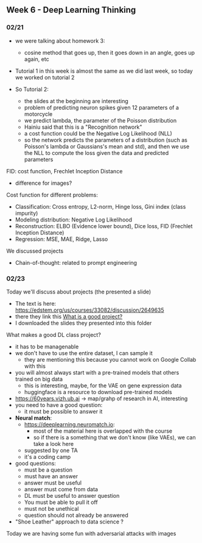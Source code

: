## Week 6 - Deep Learning Thinking

### 02/21

* we were talking about homework 3:
  * cosine method that goes up, then it goes down in an angle, goes up again, etc

* Tutorial 1 in this week is almost the same as we did last week, so today we worked on tutorial 2
* So Tutorial 2:
  * the slides at the beginning are interesting
  * problem of predicting neuron spikes given 12 parameters of a motorcycle
  * we predict lambda, the parameter of the Poisson distribution
  * Hainiu said that this is a "Recognition network"
  * a cost function could be the Negative Log Likelihood (NLL)
  * so the network predicts the parameters of a distribution (such as Poisson's lambda or Gaussians's mean and std), and then we use the NLL to compute the loss given the data and predicted parameters

FID: cost function, Frechlet Inception Distance
* difference for images?

Cost function for different problems:
* Classification: Cross entropy, L2-norm, Hinge loss, Gini index (class impurity)
* Modeling distribution: Negative Log Likelihood
* Reconstruction: ELBO (Evidence lower bound), Dice loss, FID (Frechlet Inception Distance)
* Regression: MSE, MAE, Ridge, Lasso

We discussed projects
* Chain-of-thought: related to prompt engineering


### 02/23

Today we'll discuss about projects (the presented a slide)
* The text is here: https://edstem.org/us/courses/33082/discussion/2649635
* there they link this [What is a good project?](https://docs.google.com/presentation/d/1rFfe0P6cZ509FMeflPbFvOvBiBodwxPWb-8hQr9kwPQ/edit?usp=sharing)
* I downloaded the slides they presented into this folder

What makes a good DL class project?
* it has to be managenable
* we don't have to use the entire dataset, I can sample it
  * they are mentioning this because you cannot work on Google Collab with this
* you will almost always start with a pre-trained models that others trained on big data
  * this is interesting, maybe, for the VAE on gene expression data
  * huggingface is a resource to download pre-trained models
* https://60years.vizh.ub.ai -> map/grahp of research in AI, interesting
* you need to have a good question:
  * it must be possible to answer it
* **Neural match**:
  * https://deeplearning.neuromatch.io:
    * most of the material here is overlapped with the course
    * so if there is a something that we don't know (like VAEs), we can take a look here
  * suggested by one TA
  * it's a coding camp
* good questions:
  * must be a question
  * must have an answer
  * answer must be useful
  * answer must come from data
  * DL must be useful to answer question
  * You must be able to pull it off
  * must not be unethical
  * question should not already be answered
* "Shoe Leather" approach to data science ?


Today we are having some fun with adversarial attacks with images
